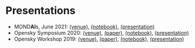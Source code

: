 # Presentations

- MOND**AI**s, June 2021: [(venue)](https://datascience.aero/mondais/), [(notebook)](https://raw.githubusercontent.com/traffic-viz/traffic_static/master/notebooks/mondais_2021.ipynb), [(presentation)](2021_mondais.pdf)
- Opensky Symposium 2020: [(venue)](https://workshop.opensky-network.org/2020), [(paper)](https://doi.org/10.3390/proceedings2020059008), [(notebook)](https://raw.githubusercontent.com/traffic-viz/traffic_static/master/notebooks/opensky_2020.ipynb), [(presentation)](2019_opensky.pdf)
- Opensky Workshop 2019: [(venue)](https://workshop.opensky-network.org/2019), [(paper)](https://doi.org/10.29007/sf1f), [(notebook)](https://raw.githubusercontent.com/traffic-viz/traffic_static/master/notebooks/opensky_2019.ipynb), [(presentation)](2019_opensky.pdf)

